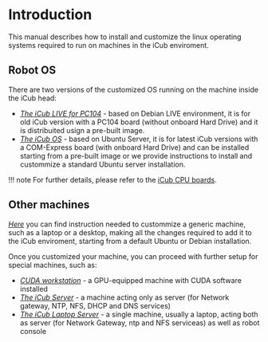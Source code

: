 # Introduction

This manual describes how to install and customize the linux operating systems required to run on machines in the iCub enviroment.

## Robot OS

There are two versions of the customized OS running on the machine inside the iCub head:

- [_The iCub LIVE for PC104_](./pc104/icub-live.md) - based on Debian LIVE environment, it is for old iCub version with a PC104 board (without onboard Hard Drive) and it is distribuited usign a pre-built image.
- [_The iCub OS_](./icubos/icubos.md) - based on Ubuntu Server, it is for latest iCub versions with a COM-Express board (with onboard Hard Drive) and can be installed starting from a pre-built image or we provide instructions to install and custommize a standard Ubuntu server installation.

!!! note
    For further details, please refer to the [iCub CPU boards](../icub_cpu_boards/icub_cpu_boards.md).

## Other machines

[_Here_](./other-machines/generic-machine.md) you can find instruction needed to custommize a generic machine, such as a laptop or a desktop, making all the changes required to add it to the iCub enviroment, starting from a default Ubuntu or Debian installation.

Once you customized your machine, you can proceed with further setup for special machines, such as:

- [_CUDA workstation_](./other-machines/cuda-workstation.md) - a GPU-equipped machine with CUDA software installed
- [_The iCub Server_](./other-machines/icub-server-from-scratch.md) - a machine acting only as server (for Network gateway, NTP, NFS, DHCP and DNS services)
- [_The iCub Laptop Server_](./other-machines/icub-server-laptop.md) - a single machine, usually a laptop, acting both as server (for Network Gateway, ntp and NFS serviceas) as well as robot console
